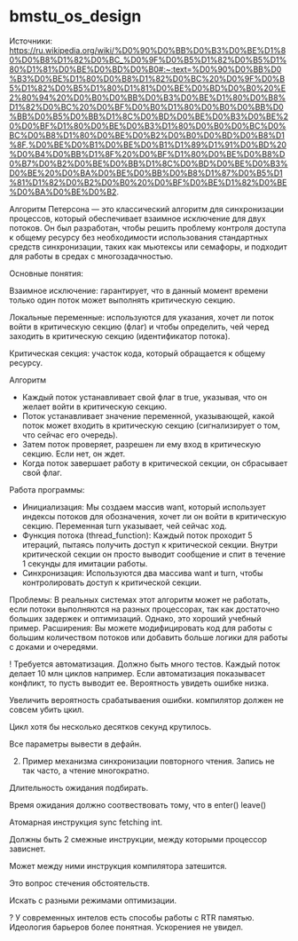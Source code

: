 # bmstu_os_design

Источники: https://ru.wikipedia.org/wiki/%D0%90%D0%BB%D0%B3%D0%BE%D1%80%D0%B8%D1%82%D0%BC_%D0%9F%D0%B5%D1%82%D0%B5%D1%80%D1%81%D0%BE%D0%BD%D0%B0#:~:text=%D0%90%D0%BB%D0%B3%D0%BE%D1%80%D0%B8%D1%82%D0%BC%20%D0%9F%D0%B5%D1%82%D0%B5%D1%80%D1%81%D0%BE%D0%BD%D0%B0%20%E2%80%94%20%D0%B0%D0%BB%D0%B3%D0%BE%D1%80%D0%B8%D1%82%D0%BC%20%D0%BF%D0%B0%D1%80%D0%B0%D0%BB%D0%BB%D0%B5%D0%BB%D1%8C%D0%BD%D0%BE%D0%B3%D0%BE%20%D0%BF%D1%80%D0%BE%D0%B3%D1%80%D0%B0%D0%BC%D0%BC%D0%B8%D1%80%D0%BE%D0%B2%D0%B0%D0%BD%D0%B8%D1%8F,%D0%BE%D0%B1%D0%BE%D0%B1%D1%89%D1%91%D0%BD%20%D0%B4%D0%BB%D1%8F%20%D0%BF%D1%80%D0%BE%D0%B8%D0%B7%D0%B2%D0%BE%D0%BB%D1%8C%D0%BD%D0%BE%D0%B3%D0%BE%20%D0%BA%D0%BE%D0%BB%D0%B8%D1%87%D0%B5%D1%81%D1%82%D0%B2%D0%B0%20%D0%BF%D0%BE%D1%82%D0%BE%D0%BA%D0%BE%D0%B2.

Алгоритм Петерсона — это классический алгоритм для синхронизации процессов, который обеспечивает взаимное исключение для двух потоков. Он был разработан, чтобы решить проблему контроля доступа к общему ресурсу без необходимости использования стандартных средств синхронизации, таких как мьютексы или семафоры, и подходит для работы в средах с многозадачностью.

Основные понятия:

Взаимное исключение: гарантирует, что в данный момент времени только один поток может выполнять критическую секцию.

Локальные переменные: используются для указания, хочет ли поток войти в критическую секцию (флаг) и чтобы определить, чей черед заходить в критическую секцию (идентификатор потока).

Критическая секция: участок кода, который обращается к общему ресурсу.

Алгоритм
- Каждый поток устанавливает свой флаг в true, указывая, что он желает войти в критическую секцию.
- Поток устанавливает значение переменной, указывающей, какой поток может входить в критическую секцию (сигнализирует о том, что сейчас его очередь).
- Затем поток проверяет, разрешен ли ему вход в критическую секцию. Если нет, он ждет.
- Когда поток завершает работу в критической секции, он сбрасывает свой флаг.

Работа программы:
- Инициализация: Мы создаем массив want, который использует индексы потоков для обозначения, хочет ли он войти в критическую секцию. Переменная turn указывает, чей сейчас ход.
- Функция потока (thread_function): Каждый поток проходит 5 итераций, пытаясь получить доступ к критической секции. Внутри критической секции он просто выводит сообщение и спит в течение 1 секунды для имитации работы.
- Синхронизация: Используются два массива want и turn, чтобы контролировать доступ к критической секции.

Проблемы: В реальных системах этот алгоритм может не работать, если потоки выполняются на разных процессорах, так как достаточно больших задержек и оптимизаций. Однако, это хороший учебный пример.
Расширения: Вы можете модифицировать код для работы с большим количеством потоков или добавить больше логики для работы с доками и очередями.


! Требуется автоматизация. Должно быть много тестов. 
Каждый поток делает 10 млн циклов например.
Если автоматизация показывасет конфликт, то пусть выводит ее.
Вероятность увидеть ошибке низка.

Увеличить вероятность срабатываения ошибки.
компилятор должен не совсем убить цкил.

Цикл хотя бы несколько десятков секунд крутилось.

Все параметры вывести в дефайн.

2. Пример механизма синхронизации повторного чтения. Запись не так часто, а чтение многократно.

Длительность ожидания подбирать.

Время ожидания должно соотвествовать тому, что в enter() leave()

Атомарная инструкция sync fetching int.

Должны быть 2 смежные инструкции, между которыми процессор зависнет.

Может между ними инструкция компилятора затешится.

Это вопрос стечения обстоятельств.

Искать с разными режимами оптимизации.


? У современных интелов есть способы работы с RTR памятью. Идеология барьеров более понятная. Ускорениея не увидел.